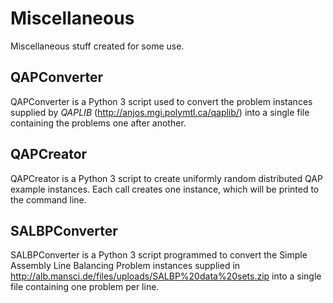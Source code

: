 # Miscellaneous
Miscellaneous stuff created for some use.

## QAPConverter

QAPConverter is a Python 3 script used to convert the problem instances supplied by *QAPLIB* (http://anjos.mgi.polymtl.ca/qaplib/) into a single file containing the problems one after another.

## QAPCreator

QAPCreator is a Python 3 script to create uniformly random distributed QAP example instances. Each call creates one instance, which will be printed to the command line.

## SALBPConverter

SALBPConverter is a Python 3 script programmed to convert the Simple Assembly Line Balancing Problem instances supplied in http://alb.mansci.de/files/uploads/SALBP%20data%20sets.zip into a single file containing one problem per line.
